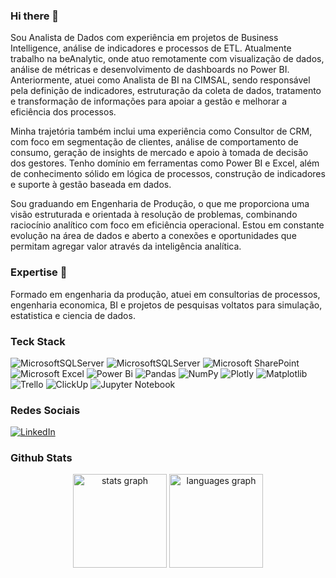 ### Hi there 👋

Sou Analista de Dados com experiência em projetos de Business Intelligence, análise de indicadores e processos de ETL. Atualmente trabalho na beAnalytic, onde atuo remotamente com visualização de dados, análise de métricas e desenvolvimento de dashboards no Power BI. Anteriormente, atuei como Analista de BI na CIMSAL, sendo responsável pela definição de indicadores, estruturação da coleta de dados, tratamento e transformação de informações para apoiar a gestão e melhorar a eficiência dos processos.

Minha trajetória também inclui uma experiência como Consultor de CRM, com foco em segmentação de clientes, análise de comportamento de consumo, geração de insights de mercado e apoio à tomada de decisão dos gestores. Tenho domínio em ferramentas como Power BI e Excel, além de conhecimento sólido em lógica de processos, construção de indicadores e suporte à gestão baseada em dados.

Sou graduando em Engenharia de Produção, o que me proporciona uma visão estruturada e orientada à resolução de problemas, combinando raciocínio analítico com foco em eficiência operacional. Estou em constante evolução na área de dados e aberto a conexões e oportunidades que permitam agregar valor através da inteligência analítica.


###  Expertise 🚀
Formado em engenharia da produção, atuei em consultorias de processos, engenharia economica, BI e projetos de pesquisas voltatos para simulação, estatistica e ciencia de dados.

### Teck Stack
![MicrosoftSQLServer](https://img.shields.io/badge/Microsoft%20SQL%20Server-CC2927?style=for-the-badge&logo=microsoft%20sql%20server&logoColor=white)
![MicrosoftSQLServer](https://img.shields.io/badge/Microsoft%20SQL%20Server-CC2927?style=for-the-badge&logo=microsoft%20sql%20server&logoColor=white)
![Microsoft SharePoint ](https://img.shields.io/badge/Microsoft_SharePoint-0078D4?style=for-the-badge&logo=microsoft-sharepoint&logoColor=white)
![Microsoft Excel](https://img.shields.io/badge/Microsoft_Excel-217346?style=for-the-badge&logo=microsoft-excel&logoColor=white)
![Power Bi](https://img.shields.io/badge/power_bi-F2C811?style=for-the-badge&logo=powerbi&logoColor=black)
![Pandas](https://img.shields.io/badge/pandas-%23150458.svg?style=for-the-badge&logo=pandas&logoColor=white)
![NumPy](https://img.shields.io/badge/numpy-%23013243.svg?style=for-the-badge&logo=numpy&logoColor=white)
![Plotly](https://img.shields.io/badge/Plotly-%233F4F75.svg?style=for-the-badge&logo=plotly&logoColor=white)
![Matplotlib](https://img.shields.io/badge/Matplotlib-%23ffffff.svg?style=for-the-badge&logo=Matplotlib&logoColor=black)
![Trello](https://img.shields.io/badge/Trello-%23026AA7.svg?style=for-the-badge&logo=Trello&logoColor=white)
![ClickUp](https://img.shields.io/badge/clickup-7B68EE.svg?style=for-the-badge&logo=clickup&logoColor=white)
![Jupyter Notebook](https://img.shields.io/badge/jupyter-%23FA0F00.svg?style=for-the-badge&logo=jupyter&logoColor=white)

### Redes Sociais
[![LinkedIn](https://img.shields.io/badge/linkedin-%230077B5.svg?style=for-the-badge&logo=linkedin&logoColor=white)](https://www.linkedin.com/in/luiz-henrique-r-farias-06a874213/)

### Github Stats
<div align="center">
  <img src="https://github-readme-stats.vercel.app/api?username=luizhenrf&hide_title=false&hide_rank=false&show_icons=true&include_all_commits=true&count_private=true&disable_animations=false&theme=dracula&locale=en&hide_border=false" height="150" alt="stats graph"  />
  <img src="https://github-readme-stats.vercel.app/api/top-langs?username=luizhenrf&locale=en&hide_title=false&layout=compact&card_width=320&langs_count=5&theme=dracula&hide_border=false" height="150" alt="languages graph"  />
</div>

###

